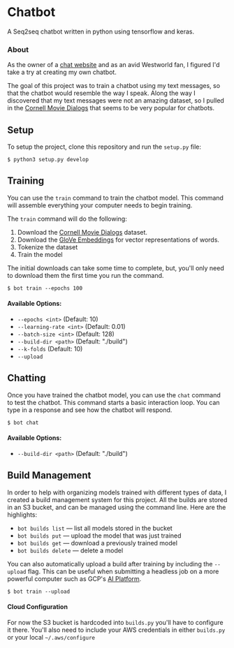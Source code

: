 # Chatbot
A Seq2seq chatbot written in python using tensorflow and keras.

### About
As the owner of a [chat website](https://github.com/barrymcandrews/raven-iac) and as an avid Westworld fan, I figured I'd take a try at creating my own chatbot.

The goal of this project was to train a chatbot using my text messages, so that the chatbot would resemble the way I speak. Along the way I discovered that my text messages were not an amazing dataset, so I pulled in the [Cornell Movie Dialogs](https://www.cs.cornell.edu/~cristian/Cornell_Movie-Dialogs_Corpus.html) that seems to be very popular for chatbots.

## Setup
To setup the project, clone this repository and run the `setup.py` file:

```
$ python3 setup.py develop
```

## Training
You can use the `train` command to train the chatbot model. This command will assemble everything your computer needs to begin training.

The `train` command will do the following:

1. Download the [Cornell Movie Dialogs](https://www.cs.cornell.edu/~cristian/Cornell_Movie-Dialogs_Corpus.html) dataset.
2. Download the [GloVe Embeddings](https://nlp.stanford.edu/projects/glove/) for vector representations of words.
3. Tokenize the dataset
4. Train the model

The initial downloads can take some time to complete, but, you'll only need to download them the first time you run the command.

```
$ bot train --epochs 100
```
#### Available Options:
* `--epochs <int>` (Default: 10)
* `--learning-rate <int>` (Default: 0.01)
* `--batch-size <int>` (Default: 128)
* `--build-dir <path>` (Default: "./build")
* `--k-folds` (Default: 10)
* `--upload`



## Chatting
Once you have trained the chatbot model, you can use the `chat` command to test the chatbot. This command starts a basic interaction loop. You can type in a response and see how the chatbot will respond.

```
$ bot chat
```
#### Available Options:
* `--build-dir <path>` (Default: "./build")


## Build Management
In order to help with organizing models trained with different types of data, I created a build management system for this project. All the builds are stored in an S3 bucket, and can be managed using the command line.
Here are the highlights:

* `bot builds list` — list all models stored in the bucket
* `bot builds put` — upload the model that was just trained
* `bot builds get` — download a previously trained model
* `bot builds delete` — delete a model

You can also automatically upload a build after training by including the `--upload` flag. This can be useful when submitting a headless job on a more powerful computer such as GCP's [AI Platform](https://cloud.google.com/ai-platform).

```
$ bot train --upload
```

#### Cloud Configuration
For now the S3 bucket is hardcoded into `builds.py` you'll have to configure it there. You'll also need to include your AWS credentials in either `builds.py` or your local `~/.aws/configure`
